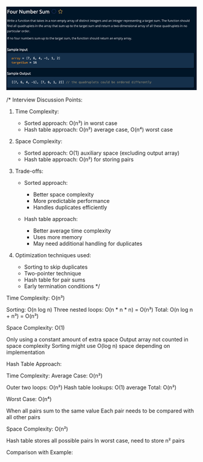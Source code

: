 ![img.png](img.png)

/*
Interview Discussion Points:

1. Time Complexity:
    - Sorted approach: O(n³) in worst case
    - Hash table approach: O(n²) average case, O(n⁴) worst case

2. Space Complexity:
    - Sorted approach: O(1) auxiliary space (excluding output array)
    - Hash table approach: O(n²) for storing pairs

3. Trade-offs:
    - Sorted approach:
        * Better space complexity
        * More predictable performance
        * Handles duplicates efficiently

    - Hash table approach:
        * Better average time complexity
        * Uses more memory
        * May need additional handling for duplicates

4. Optimization techniques used:
    - Sorting to skip duplicates
    - Two-pointer technique
    - Hash table for pair sums
    - Early termination conditions
      */


Time Complexity: O(n³)

Sorting: O(n log n)
Three nested loops: O(n * n * n) = O(n³)
Total: O(n log n + n³) = O(n³)

Space Complexity: O(1)

Only using a constant amount of extra space
Output array not counted in space complexity
Sorting might use O(log n) space depending on implementation


Hash Table Approach:

Time Complexity: Average Case: O(n²)

Outer two loops: O(n²)
Hash table lookups: O(1) average
Total: O(n²)


Worst Case: O(n⁴)

When all pairs sum to the same value
Each pair needs to be compared with all other pairs



Space Complexity: O(n²)

Hash table stores all possible pairs
In worst case, need to store n² pairs


Comparison with Example: